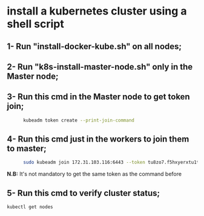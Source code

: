 # install a kubernetes cluster using a shell script

## 1- Run "install-docker-kube.sh" on all nodes;

## 2- Run "k8s-install-master-node.sh" only in the Master node;

## 3- Run this cmd in the Master node to get token join;
```bash
      kubeadm token create --print-join-command
```

## 4- Run this cmd just in the workers to join them to master;
```bash
      sudo kubeadm join 172.31.103.116:6443 --token tu8zo7.f5hxyerxtu1tc388     --discovery-token-ca-cert-hash sha256:1e482af77219c6b855573cde6d38f3423afbe328a3ea0a50fdcb2a1e27f5cb74
```
**N.B:** It's not mandatory to get the same token as the command before

## 5- Run this cmd to verify cluster status;
```bash
kubectl get nodes
```

